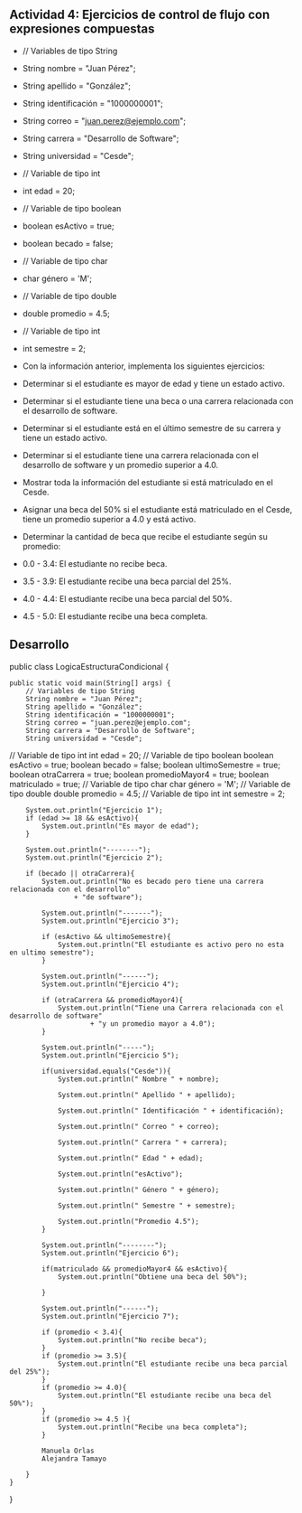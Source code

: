 ## Actividad 4: Ejercicios de control de flujo con expresiones compuestas
- // Variables de tipo String
- String nombre = "Juan Pérez";
- String apellido = "González";
- String identificación = "1000000001";
- String correo = "juan.perez@ejemplo.com";
- String carrera = "Desarrollo de Software";
- String universidad = "Cesde";
- // Variable de tipo int
- int edad = 20;
- // Variable de tipo boolean
- boolean esActivo = true;
- boolean becado = false;
- // Variable de tipo char
- char género = 'M';
- // Variable de tipo double
- double promedio = 4.5;
- // Variable de tipo int
- int semestre = 2;

- Con la información anterior, implementa los siguientes ejercicios:

- Determinar si el estudiante es mayor de edad y tiene un estado activo.
- Determinar si el estudiante tiene una beca o una carrera relacionada con el desarrollo de software.
- Determinar si el estudiante está en el último semestre de su carrera y tiene un estado activo.
- Determinar si el estudiante tiene una carrera relacionada con el desarrollo de software y un promedio superior a 4.0.
- Mostrar toda la información del estudiante si está matriculado en el Cesde.
- Asignar una beca del 50% si el estudiante está matriculado en el Cesde, tiene un promedio superior a 4.0 y está activo.
- Determinar la cantidad de beca que recibe el estudiante según su promedio:
- 0.0 - 3.4: El estudiante no recibe beca.
- 3.5 - 3.9: El estudiante recibe una beca parcial del 25%.
- 4.0 - 4.4: El estudiante recibe una beca parcial del 50%.
- 4.5 - 5.0: El estudiante recibe una beca completa.

## Desarrollo 
public class LogicaEstructuraCondicional {

    public static void main(String[] args) {
        // Variables de tipo String
        String nombre = "Juan Pérez";
        String apellido = "González";
        String identificación = "1000000001";
        String correo = "juan.perez@ejemplo.com";
        String carrera = "Desarrollo de Software";
        String universidad = "Cesde";
// Variable de tipo int
        int edad = 20;
// Variable de tipo boolean
        boolean esActivo = true;
        boolean becado = false;
        boolean ultimoSemestre = true;
        boolean otraCarrera = true;
        boolean promedioMayor4 = true;
        boolean matriculado = true;
// Variable de tipo char
        char género = 'M';
// Variable de tipo double
        double promedio = 4.5;
// Variable de tipo int
        int semestre = 2;
       
        System.out.println("Ejercicio 1");
        if (edad >= 18 && esActivo){
            System.out.println("Es mayor de edad");
        }
       
        System.out.println("--------");
        System.out.println("Ejercicio 2");
       
        if (becado || otraCarrera){
            System.out.println("No es becado pero tiene una carrera relacionada con el desarrollo"
                    + "de software");
           
            System.out.println("-------");
            System.out.println("Ejercicio 3");
           
            if (esActivo && ultimoSemestre){
                System.out.println("El estudiante es activo pero no esta en ultimo semestre");
            }
           
            System.out.println("------");
            System.out.println("Ejercicio 4");
           
            if (otraCarrera && promedioMayor4){
                System.out.println("Tiene una Carrera relacionada con el desarrollo de software"
                        + "y un promedio mayor a 4.0");
            }
           
            System.out.println("-----");
            System.out.println("Ejercicio 5");
           
            if(universidad.equals("Cesde")){
                System.out.println(" Nombre " + nombre);

                System.out.println(" Apellido " + apellido);

                System.out.println(" Identificación " + identificación);

                System.out.println(" Correo " + correo);

                System.out.println(" Carrera " + carrera);

                System.out.println(" Edad " + edad);

                System.out.println("esActivo");

                System.out.println(" Género " + género);

                System.out.println(" Semestre " + semestre);
                
                System.out.println("Promedio 4.5");
            }
           
            System.out.println("--------");
            System.out.println("Ejercicio 6");
           
            if(matriculado && promedioMayor4 && esActivo){
                System.out.println("Obtiene una beca del 50%");
               
            }
           
            System.out.println("------");
            System.out.println("Ejercicio 7");
           
            if (promedio < 3.4){
                System.out.println("No recibe beca");
            }
            if (promedio >= 3.5){
                System.out.println("El estudiante recibe una beca parcial del 25%");
            }
            if (promedio >= 4.0){
                System.out.println("El estudiante recibe una beca del 50%");
            }
            if (promedio >= 4.5 ){
                System.out.println("Recibe una beca completa");
            }
           
            Manuela Orlas
            Alejandra Tamayo        
           
        }
    }
}
